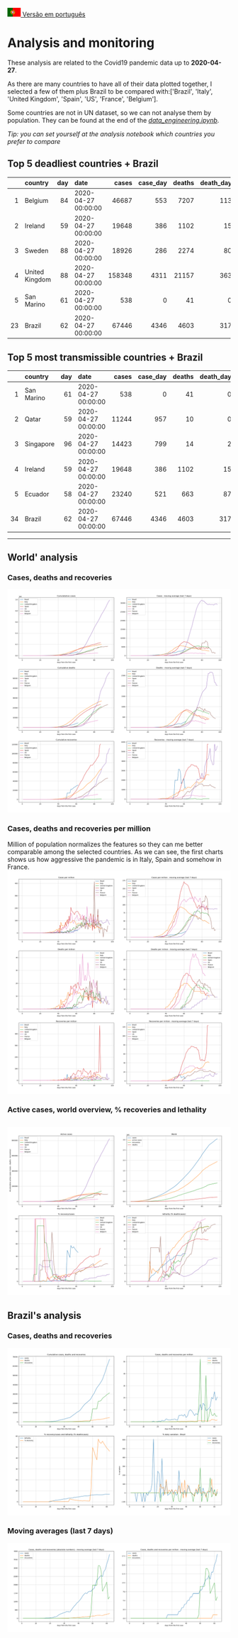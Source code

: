 [<img src="../data/bandeiras/PT.png" width="30"   /> Versão em português](README_WORLD.md)

# **Analysis and monitoring**
These analysis are related to the Covid19 pandemic data up to **2020-04-27**.

As there are many countries to have all of their data plotted together, I selected a few of them plus Brazil to be compared with:['Brazil', 'Italy', 'United Kingdom', 'Spain', 'US', 'France', 'Belgium'].

Some countries are not in UN dataset, so we can not analyse them by population. They can be found at the end of the *[data_engineering.ipynb](../data_engineering.ipynb)*.

*Tip: you can set yourself at the analysis notebook which countries you prefer to compare*

## Top 5 deadliest countries + Brazil
|    | country        |   day | date                |   cases |   case_day |   deaths |   death_day |   cases_million |   deaths_million |   avg7_cases_million |   avg7_deaths_million |   avg7_recoveries_million |
|---:|:---------------|------:|:--------------------|--------:|-----------:|---------:|------------:|----------------:|-----------------:|---------------------:|----------------------:|--------------------------:|
|  1 | Belgium        |    84 | 2020-04-27 00:00:00 |   46687 |        553 |     7207 |         113 |            47.9 |              9.8 |                   82 |                    17 |                        24 |
|  2 | Ireland        |    59 | 2020-04-27 00:00:00 |   19648 |        386 |     1102 |          15 |            79.1 |              3.1 |                  116 |                    12 |                       267 |
|  3 | Sweden         |    88 | 2020-04-27 00:00:00 |   18926 |        286 |     2274 |          80 |            28.5 |              8   |                   59 |                     9 |                         6 |
|  4 | United Kingdom |    88 | 2020-04-27 00:00:00 |  158348 |       4311 |    21157 |         363 |            63.8 |              5.4 |                   68 |                     9 |                         0 |
|  5 | San Marino     |    61 | 2020-04-27 00:00:00 |     538 |          0 |       41 |           0 |             0   |              0   |                  320 |                     8 |                        12 |
| 23 | Brazil         |    62 | 2020-04-27 00:00:00 |   67446 |       4346 |     4603 |         317 |            20.6 |              1.5 |                   18 |                     1 |                         6 |


 ## Top 5 most transmissible countries + Brazil
|    | country    |   day | date                |   cases |   case_day |   deaths |   death_day |   cases_million |   deaths_million |   avg7_cases_million |   avg7_deaths_million |   avg7_recoveries_million |
|---:|:-----------|------:|:--------------------|--------:|-----------:|---------:|------------:|----------------:|-----------------:|---------------------:|----------------------:|--------------------------:|
|  1 | San Marino |    61 | 2020-04-27 00:00:00 |     538 |          0 |       41 |           0 |             0   |              0   |                  320 |                     8 |                        12 |
|  2 | Qatar      |    59 | 2020-04-27 00:00:00 |   11244 |        957 |       10 |           0 |           337.9 |              0   |                  263 |                     0 |                        25 |
|  3 | Singapore  |    96 | 2020-04-27 00:00:00 |   14423 |        799 |       14 |           2 |           137.7 |              0.3 |                  157 |                     0 |                         7 |
|  4 | Ireland    |    59 | 2020-04-27 00:00:00 |   19648 |        386 |     1102 |          15 |            79.1 |              3.1 |                  116 |                    12 |                       267 |
|  5 | Ecuador    |    58 | 2020-04-27 00:00:00 |   23240 |        521 |      663 |          87 |            30   |              5   |                  107 |                     1 |                         3 |
| 34 | Brazil     |    62 | 2020-04-27 00:00:00 |   67446 |       4346 |     4603 |         317 |            20.6 |              1.5 |                   18 |                     1 |                         6 |
----------------------
## World' analysis
### Cases, deaths and recoveries
![](world_cases_deaths.png)

 ### Cases, deaths and recoveries per million
Million of population normalizes the features so they can me better comparable among the selected countries. As we can see, the first charts shows us how aggressive the pandemic is in Italy, Spain and somehow in France.
![](world_cases_deaths_million.png)

 ### Active cases, world overview, % recoveries and lethality
![](world_active_cases_percentages.png)
----------------------
## Brazil's analysis


 ### Cases, deaths and recoveries
![](brazil_number_million_variation.png)

 ### Moving averages (last 7 days)
![](brazil_movingAvg.png)